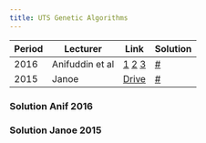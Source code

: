 ```yaml
---
title: UTS Genetic Algorithms
---
```



| Period        | Lecturer          | Link                  | Solution                  |
| ------------- | -------------     | --------              | --------                  |
| 2016          | Anifuddin et al   | [1][a] [2][b] [3][c]  | [#](#solution-anif-2016)  |
| 2015          | Janoe             | [Drive][d]            | [#](#solution-janoe-2015) |

### Solution Anif 2016

### Solution Janoe 2015

[a]: https://drive.google.com/file/d/0B6pLVMZR7J53QU5qUjRQazctcXM/view?usp=sharing
[b]: https://drive.google.com/file/d/0B6pLVMZR7J53ZVpEV2dYVy16aG8/view?usp=sharing
[c]: https://drive.google.com/file/d/0B6pLVMZR7J53OE4xSWNCNHZfTzA/view?usp=sharing
[d]: https://drive.google.com/file/d/0B6pLVMZR7J53dXRzT2lXc2pKTDA/view?usp=sharing